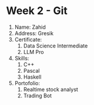 # Week 2 - Git

1. Name: Zahid
2. Address: Gresik
3. Certificate:
   1. Data Science Intermediate
   2. LLM Pro
4. Skills:
   1. C++
   2. Pascal
   3. Haskell
5. Portofolio:
   1. Realtime stock analyst
   2. Trading Bot
